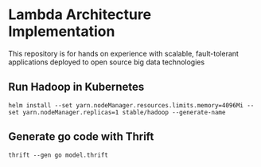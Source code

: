 # Lambda Architecture Implementation

This repository is for hands on experience with scalable, fault-tolerant applications deployed to open source big data technologies

## Run Hadoop in Kubernetes
```
helm install --set yarn.nodeManager.resources.limits.memory=4096Mi --set yarn.nodeManager.replicas=1 stable/hadoop --generate-name
```

## Generate go code with Thrift 
```
thrift --gen go model.thrift
```